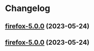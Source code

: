 # Changelog



## [firefox-5.0.0](https://github.com/truecharts/charts/compare/firefox-4.0.11...firefox-5.0.0) (2023-05-24)




## [firefox-5.0.0](https://github.com/truecharts/charts/compare/firefox-4.0.11...firefox-5.0.0) (2023-05-24)


